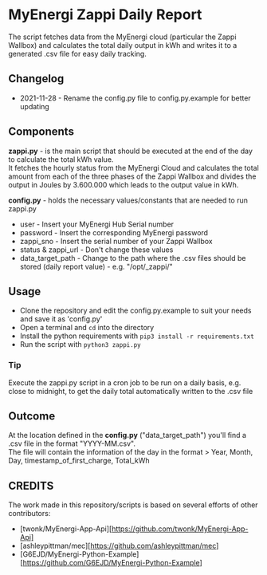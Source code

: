 # MyEnergi Zappi Daily Report

The script fetches data from the MyEnergi cloud (particular the Zappi Wallbox) and calculates the total daily output in kWh and writes it to a generated .csv file for easy daily tracking.

## Changelog

* 2021-11-28 - Rename the config.py file to config.py.example for better updating

## Components

**zappi.py** - is the main script that should be executed at the end of the day to calculate the total kWh value.  
It fetches the hourly status from the MyEnergi Cloud and calculates the total amount from each of the three phases of the Zappi Wallbox and divides the output in Joules by 3.600.000 which leads to the output value in kWh.

**config.py** - holds the necessary values/constants that are needed to run zappi.py

* user - Insert your MyEnergi Hub Serial number
* password - Insert the corresponding MyEnergi password
* zappi_sno - Insert the serial number of your Zappi Wallbox
* status & zappi_url - Don't change these values
* data_target_path - Change to the path where the .csv files should be stored (daily report value) - e.g. "/opt/_zappi/"

## Usage

* Clone the repository and edit the config.py.example to suit your needs and save it as 'config.py'
* Open a terminal and ```cd``` into the directory
* Install the python requirements with ```pip3 install -r requirements.txt```
* Run the script with ```python3 zappi.py```

### Tip

Execute the zappi.py script in a cron job to be run on a daily basis, e.g. close to midnight, to get the daily total automatically written to the .csv file

## Outcome

At the location defined in the **config.py** ("data_target_path") you'll find a .csv file in the format "YYYY-MM.csv".  
The file will contain the information of the day in the format > Year, Month, Day, timestamp_of_first_charge, Total_kWh

## CREDITS

The work made in this repository/scripts is based on several efforts of other contributors:

* [twonk/MyEnergi-App-Api][https://github.com/twonk/MyEnergi-App-Api]
* [ashleypittman/mec][https://github.com/ashleypittman/mec]
* [G6EJD/MyEnergi-Python-Example][https://github.com/G6EJD/MyEnergi-Python-Example]